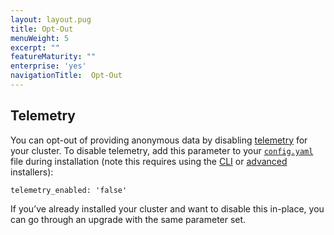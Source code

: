 ```yaml
---
layout: layout.pug
title: Opt-Out
menuWeight: 5
excerpt: ""
featureMaturity: ""
enterprise: 'yes'
navigationTitle:  Opt-Out
---
```






## Telemetry

You can opt-out of providing anonymous data by disabling [telemetry][4] for your cluster. To disable telemetry, add this parameter to your [`config.yaml`][1] file during installation (note this requires using the [CLI][2] or [advanced][3] installers):

`telemetry_enabled: 'false'`

If you’ve already installed your cluster and want to disable this in-place, you can go through an upgrade with the same parameter set.

 [1]: /docs/1.8/administration/installing/custom/configuration-parameters/
 [2]: /docs/1.8/administration/installing/custom/cli/
 [3]: /docs/1.8/administration/installing/custom/advanced/
 [4]: /docs/1.8/administration/telemetry/

